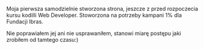 
Moja pierwsza samodzielnie stworzona strona, jeszcze z przed rozpoczecia kursu kodilli Web Developer. Stoworzona na potrzeby kampani 1% dla Fundacji Ibras.

Nie poprawiałem jej ani nie usprawaniłem, stanowi miarę postępu jaki zrobiłem od tamtego czasu:)
